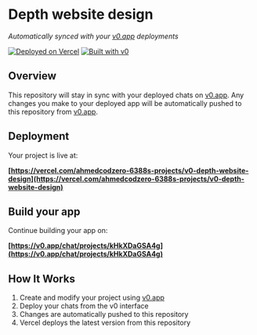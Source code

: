 # Depth website design

*Automatically synced with your [v0.app](https://v0.app) deployments*

[![Deployed on Vercel](https://img.shields.io/badge/Deployed%20on-Vercel-black?style=for-the-badge&logo=vercel)](https://vercel.com/ahmedcodzero-6388s-projects/v0-depth-website-design)
[![Built with v0](https://img.shields.io/badge/Built%20with-v0.app-black?style=for-the-badge)](https://v0.app/chat/projects/kHkXDaGSA4g)

## Overview

This repository will stay in sync with your deployed chats on [v0.app](https://v0.app).
Any changes you make to your deployed app will be automatically pushed to this repository from [v0.app](https://v0.app).

## Deployment

Your project is live at:

**[https://vercel.com/ahmedcodzero-6388s-projects/v0-depth-website-design](https://vercel.com/ahmedcodzero-6388s-projects/v0-depth-website-design)**

## Build your app

Continue building your app on:

**[https://v0.app/chat/projects/kHkXDaGSA4g](https://v0.app/chat/projects/kHkXDaGSA4g)**

## How It Works

1. Create and modify your project using [v0.app](https://v0.app)
2. Deploy your chats from the v0 interface
3. Changes are automatically pushed to this repository
4. Vercel deploys the latest version from this repository